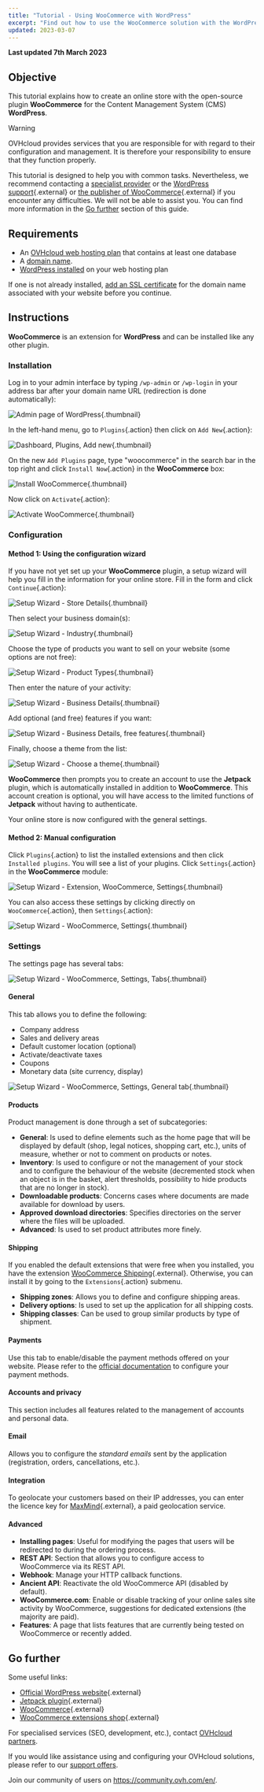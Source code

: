 ```yaml
---
title: "Tutorial - Using WooCommerce with WordPress"
excerpt: "Find out how to use the WooCommerce solution with the WordPress CMS"
updated: 2023-03-07
---
```


**Last updated 7th March 2023**
  
## Objective

This tutorial explains how to create an online store with the open-source plugin **WooCommerce** for the Content Management System (CMS) **WordPress**. 


> [!warning]
>
> OVHcloud provides services that you are responsible for with regard to their configuration and management. It is therefore your responsibility to ensure that they function properly.
>
> This tutorial is designed to help you with common tasks. Nevertheless, we recommend contacting a [specialist provider](https://partner.ovhcloud.com/asia/directory/) or the [WordPress support](https://wordpress.com/support/){.external} or [the publisher of WooCommerce](https://woocommerce.com/){.external} if you encounter any difficulties. We will not be able to assist you. You can find more information in the [Go further](#go-further) section of this guide.
>

## Requirements

- An [OVHcloud web hosting plan](https://www.ovhcloud.com/asia/web-hosting/)  that contains at least one database
- A [domain name](https://www.ovhcloud.com/asia/domains/).
- [WordPress installed](/pages/web/hosting/cms_install_1_click_modules) on your web hosting plan

If one is not already installed, [add an SSL certificate](/pages/web/hosting/ssl-activate-https-website#step-1-activate-the-ssl-certificate-on-the-web-hosting-plan) for the domain name associated with your website before you continue.
  
## Instructions
  
**WooCommerce** is an extension for **WordPress** and can be installed like any other plugin.

### Installation

Log in to your admin interface by typing `/wp-admin` or `/wp-login` in your address bar after your domain name URL (redirection is done automatically):

![Admin page of WordPress](images/wordpress-woocommerce-first-steps_1.png){.thumbnail}

In the left-hand menu, go to `Plugins`{.action} then click on `Add New`{.action}:

![Dashboard, Plugins, Add new](images/wordpress-woocommerce-first-steps_2.png){.thumbnail}

On the new `Add Plugins` page, type "woocommerce" in the search bar in the top right and click `Install Now`{.action} in the **WooCommerce** box:

![Install WooCommerce](images/wordpress-woocommerce-first-steps_3.png){.thumbnail}

Now click on `Activate`{.action}:

![Activate WooCommerce](images/wordpress-woocommerce-first-steps_4.png){.thumbnail}

### Configuration 

#### Method 1: Using the configuration wizard

If you have not yet set up your **WooCommerce** plugin, a setup wizard will help you fill in the information for your online store. Fill in the form and click `Continue`{.action}:

![Setup Wizard - Store Details](images/wordpress-woocommerce-first-steps_5.png){.thumbnail}

Then select your business domain(s):

![Setup Wizard - Industry](images/wordpress-woocommerce-first-steps_6.png){.thumbnail}

Choose the type of products you want to sell on your website (some options are not free):

![Setup Wizard - Product Types](images/wordpress-woocommerce-first-steps_7.png){.thumbnail}

Then enter the nature of your activity:

![Setup Wizard - Business Details](images/wordpress-woocommerce-first-steps_8.png){.thumbnail}

Add optional (and free) features if you want:

![Setup Wizard - Business Details, free features](images/wordpress-woocommerce-first-steps_9.png){.thumbnail}

Finally, choose a theme from the list:

![Setup Wizard - Choose a theme](images/wordpress-woocommerce-first-steps_10.png){.thumbnail}

**WooCommerce** then prompts you to create an account to use the **Jetpack** plugin, which is automatically installed in addition to **WooCommerce**. This account creation is optional, you will have access to the limited functions of **Jetpack** without having to authenticate.

Your online store is now configured with the general settings.

#### Method 2: Manual configuration

Click `Plugins`{.action} to list the installed extensions and then click `Installed plugins`. You will see a list of your plugins. Click `Settings`{.action} in the **WooCommerce** module:

![Setup Wizard - Extension, WooCommerce, Settings](images/wordpress-woocommerce-first-steps_11.png){.thumbnail}

You can also access these settings by clicking directly on `WooCommerce`{.action}, then `Settings`{.action}:

![Setup Wizard - WooCommerce, Settings](images/wordpress-woocommerce-first-steps_12.png){.thumbnail}

### Settings

The settings page has several tabs:

![Setup Wizard - WooCommerce, Settings, Tabs](images/wordpress-woocommerce-first-steps_13.png){.thumbnail}

#### General

This tab allows you to define the following:

- Company address
- Sales and delivery areas
- Default customer location (optional)
- Activate/deactivate taxes
- Coupons
- Monetary data (site currency, display)

![Setup Wizard - WooCommerce, Settings, General tab](images/wordpress-woocommerce-first-steps_14.png){.thumbnail}

#### Products

Product management is done through a set of subcategories:

- **General**: Is used to define elements such as the home page that will be displayed by default (shop, legal notices, shopping cart, etc.), units of measure, whether or not to comment on products or notes.
- **Inventory**: Is used to configure or not the management of your stock and to configure the behaviour of the website (decremented stock when an object is in the basket, alert thresholds, possibility to hide products that are no longer in stock).
- **Downloadable products**: Concerns cases where documents are made available for download by users.
- **Approved download directories**: Specifies directories on the server where the files will be uploaded.
- **Advanced**: Is used to set product attributes more finely.

#### Shipping

If you enabled the default extensions that were free when you installed, you have the extension [WooCommerce Shipping](https://woocommerce.com/woocommerce-shipping/){.external}. Otherwise, you can install it by going to the `Extensions`{.action} submenu.

- **Shipping zones**: Allows you to define and configure shipping areas.
- **Delivery options**: Is used to set up the application for all shipping costs.
- **Shipping classes**: Can be used to group similar products by type of shipment.

#### Payments

Use this tab to enable/disable the payment methods offered on your website. Please refer to the [official documentation](https://woocommerce.com/document/payments/) to configure your payment methods.

#### Accounts and privacy

This section includes all features related to the management of accounts and personal data.

#### Email

Allows you to configure the *standard emails* sent by the application (registration, orders, cancellations, etc.).

#### Integration

To geolocate your customers based on their IP addresses, you can enter the licence key for [MaxMind](https://www.maxmind.com/){.external}, a paid geolocation service.

#### Advanced

- **Installing pages**: Useful for modifying the pages that users will be redirected to during the ordering process.
- **REST API**: Section that allows you to configure access to WooCommerce via its REST API.
- **Webhook**: Manage your HTTP callback functions.
- **Ancient API**: Reactivate the old WooCommerce API (disabled by default).
- **WooCommerce.com**: Enable or disable tracking of your online sales site activity by WooCommerce, suggestions for dedicated extensions (the majority are paid).
- **Features**: A page that lists features that are currently being tested on WooCommerce or recently added.
  
## Go further <a name="go-further"></a>

Some useful links:

- [Official WordPress website](https://wordpress.org){.external}
- [Jetpack plugin](https://jetpack.com/){.external}
- [WooCommerce](https://woocommerce.com/){.external}
- [WooCommerce extensions shop](https://woocommerce.com/products/){.external}

For specialised services (SEO, development, etc.), contact [OVHcloud partners](https://partner.ovhcloud.com/asia/directory/).

If you would like assistance using and configuring your OVHcloud solutions, please refer to our [support offers](https://www.ovhcloud.com/asia/support-levels/).

Join our community of users on <https://community.ovh.com/en/>.